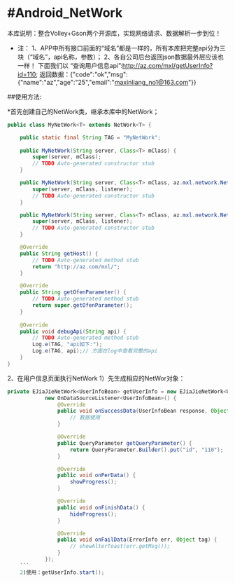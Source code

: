 #Android_NetWork
===============
本库说明：整合Volley+Gson两个开源库，实现网络请求、数据解析一步到位！

* 注：
		1、APP中所有接口前面的“域名”都是一样的，所有本库把完整api分为三块（“域名”，api名称，参数）；
		2、各自公司后台返回json数据最外层应该也一样！
		下面我们以
		“查询用户信息api”:http://az.com/mxl/getUserInfo?id=110;
		返回数据：{"code":"ok","msg":{"name":"az","age":"25","email":"maxinliang_no1@163.com"}}


##使用方法:

*首先创建自己的NetWork类，继承本库中的NetWork<T>；

```java
public class MyNetWork<T> extends NetWork<T> {

	public static final String TAG = "MyNetWork";
	
	public MyNetWork(String server, Class<T> mClass) {
		super(server, mClass);
		// TODO Auto-generated constructor stub
	}

	public MyNetWork(String server, Class<T> mClass, az.mxl.network.NetWork4Base.OnDataSourceListener<T> listener) {
		super(server, mClass, listener);
		// TODO Auto-generated constructor stub
	}

	public MyNetWork(String server, Class<T> mClass, az.mxl.network.NetWork4Base.OnDataSourceSuccessListener<T> listener) {
		super(server, mClass, listener);
		// TODO Auto-generated constructor stub
	}

	@Override
	public String getHost() {
		// TODO Auto-generated method stub
		return "http://az.com/mxl/";
	}

	@Override
	public String getOfenParameter() {
		// TODO Auto-generated method stub
		return super.getOfenParameter();
	}
	
	@Override
	public void debugApi(String api) {
		// TODO Auto-generated method stub
		Log.e(TAG, "api如下:");
		Log.e(TAG, api);// 方面在log中查看完整的api
	}
}
```

2、在用户信息页面执行NetWork
	1）先生成相应的NetWor对象：

```java
private EJiaJieNetWork<UserInfoBean> getUserInfo = new EJiaJieNetWork<UserInfoBean>(ApiConstantData.USER_INFO, UserInfoBean.class,
			new OnDataSourceListener<UserInfoBean>() {
				@Override
				public void onSuccessData(UserInfoBean response, Object tag) {
					// 数据使用
				}

				@Override
				public QueryParameter getQueryParameter() {
					return QueryParameter.Builder().put("id", "110");
				}

				@Override
				public void onPerData() {
					showProgress();
				}

				@Override
				public void onFinishData() {
					hideProgress();
				}

				@Override
				public void onFailData(ErrorInfo err, Object tag) {
					// showAlterToast(err.getMsg());
				}
			});
	```
	2)使用：getUserInfo.start();

